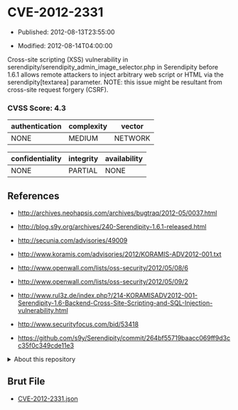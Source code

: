 # CVE-2012-2331

- Published: 2012-08-13T23:55:00

- Modified: 2012-08-14T04:00:00

Cross-site scripting (XSS) vulnerability in serendipity/serendipity_admin_image_selector.php in Serendipity before 1.6.1 allows remote attackers to inject arbitrary web script or HTML via the serendipity[textarea] parameter.  NOTE: this issue might be resultant from cross-site request forgery (CSRF).

### CVSS Score: **4.3**

| authentication | complexity | vector |
| --- | --- | --- |
| NONE | MEDIUM | NETWORK |

| confidentiality | integrity | availability |
| --- | --- | --- |
| NONE | PARTIAL | NONE |

## References

* http://archives.neohapsis.com/archives/bugtraq/2012-05/0037.html

* http://blog.s9y.org/archives/240-Serendipity-1.6.1-released.html

* http://secunia.com/advisories/49009

* http://www.koramis.com/advisories/2012/KORAMIS-ADV2012-001.txt

* http://www.openwall.com/lists/oss-security/2012/05/08/6

* http://www.openwall.com/lists/oss-security/2012/05/09/2

* http://www.rul3z.de/index.php?/214-KORAMISADV2012-001-Serendipity-1.6-Backend-Cross-Site-Scripting-and-SQL-Injection-vulnerability.html

* http://www.securityfocus.com/bid/53418

* https://github.com/s9y/Serendipity/commit/264bf55719baacc069ff9d3cc35f0c349cde11e3

<details>
<summary>About this repository</summary> 

  This repository is part of the project [Live Hack CVE](https://github.com/Live-Hack-CVE). Main website can be found [www.live-hack.org](https://www.live-hack.org) 
  
  Made by [Sn0wAlice](https://github.com/Sn0wAlice) for the people that care about security and need to have a feed of the latest CVEs. Hope you enjoy it, don't forget to star the repo and follow me on [Twitter](https://twitter.com/Sn0wAlice) and [Github](https://github.com/Sn0wAlice). And that is my [personnal website](https://www.alice-snow.me/)

  - [Home Page](https://github.com/Live-Hack-CVE)
  - [Framework](https://github.com/Live-Hack-CVE/cve-framework)
  - [CVE database](https://github.com/Live-Hack-CVE/full_database)
  - [Changelog](https://github.com/Live-Hack-CVE/Changelog)
</details>

## Brut File

* [CVE-2012-2331.json](https://raw.githubusercontent.com/Live-Hack-CVE/full_database/main/cves/2012/CVE-2012-2331.json)

